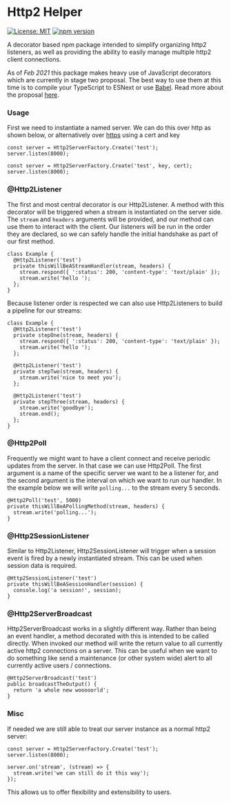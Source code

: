 # Http2 Helper
[![License: MIT](https://img.shields.io/badge/License-MIT-yellow.svg)](https://opensource.org/licenses/MIT)
[![npm version](https://badge.fury.io/js/http2-helper.svg)](https://badge.fury.io/js/http2-helper)

A decorator based npm package intended to simplify organizing http2 listeners, as well as providing
the ability to easily manage multiple http2 client connections.

As of *Feb 2021* this package makes heavy use of JavaScript decorators which are currently in stage two proposal. The
best way to use them at this time is to compile your TypeScript to ESNext or use 
[Babel](https://babeljs.io/docs/en/babel-plugin-proposal-decorators). Read more about the proposal [here](https://tc39.es/proposal-decorators/).

### Usage

First we need to instantiate a named server. We can do this over http as shown below, or alternatively over [https](https://nodejs.org/api/http2.html) using a cert
and key

```
const server = Http2ServerFactory.Create('test');
server.listen(8000);
```

```
const server = Http2ServerFactory.Create('test', key, cert);
server.listen(8000);
```

### @Http2Listener

The first and most central decorator is our Http2Listener. A method with this decorator will be triggered when a stream
is instantiated on the server side. The `stream` and `headers` arguments will be provided, and our method can use
them to interact with the client. Our listeners will be run in the order they are declared, so we can safely handle the
initial handshake as part of our first method.

```
class Example {
  @Http2Listener('test')
  private thisWillBeAStreamHandler(stream, headers) {
    stream.respond({ ':status': 200, 'content-type': 'text/plain' });
    stream.write('hello ');
  };
}
```

Because listener order is respected we can also use Http2Listeners to build a pipeline for our streams:

```
class Example {
  @Http2Listener('test')
  private stepOne(stream, headers) {
    stream.respond({ ':status': 200, 'content-type': 'text/plain' });
    stream.write('hello ');
  };
  
  @Http2Listener('test')
  private stepTwo(stream, headers) {
    stream.write('nice to meet you');
  };
  
  @Http2Listener('test')
  private stepThree(stream, headers) {
    stream.write('goodbye');
    stream.end();
  };
}
```

### @Http2Poll

Frequently we might want to have a client connect and receive periodic updates from the server. In that case we can use
Http2Poll. The first argument is a name of the specific server we want to be a listener for, and the second argument is
the interval on which we want to run our handler. In the example below we will write `polling...` to the stream every
5 seconds.

```
@Http2Poll('test', 5000)
private thisWillBeAPollingMethod(stream, headers) {
  stream.write('polling...');
}
```

### @Http2SessionListener

Similar to Http2Listener, Http2SessionListener will trigger when a session event is fired by a newly instantiated stream.
This can be used when session data is required.

```
@Http2SessionListener('test')
private thisWillBeASessionHandler(session) {
  console.log('a session!', session);
}
```

### @Http2ServerBroadcast

Http2ServerBroadcast works in a slightly different way. Rather than being an event handler, a method decorated with this
is intended to be called directly. When invoked our method will write the return value to all currently 
active http2 connections on a server. This can be useful when we want to do something like send a maintenance 
(or other system wide) alert to all currently active users / connections.

```
@Http2ServerBroadcast('test')
public broadcastTheOutput() {
  return 'a whole new wooooorld';
}
```

### Misc

If needed we are still able to treat our server instance as a normal http2 server:

```
const server = Http2ServerFactory.Create('test');
server.listen(8000);

server.on('stream', (stream) => {
  stream.write('we can still do it this way');
});
```

This allows us to offer flexibility and extensibility to users.
